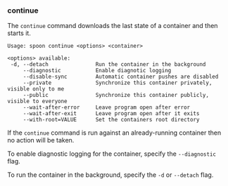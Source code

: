 ### continue

The `continue` command downloads the last state of a container and then starts it.

```
Usage: spoon continue <options> <container>

<options> available:
 -d, --detach               Run the container in the background
     --diagnostic           Enable diagnotic logging
     --disable-sync         Automatic container pushes are disabled
     --private              Synchronize this container privately, visible only to me
     --public               Synchronize this container publicly, visible to everyone
     --wait-after-error     Leave program open after error
     --wait-after-exit      Leave program open after it exits
     --with-root=VALUE      Set the containers root directory
```

If the `continue` command is run against an already-running container then no action will be taken. 

To enable diagnostic logging for the container, specify the `--diagnostic` flag. 

To run the container in the background, specify the `-d` or `--detach` flag. 